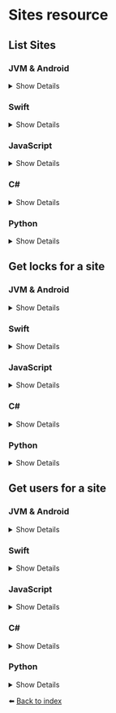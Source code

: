 # Sites resource

## List Sites

### JVM & Android
<details>
<summary>Show Details</summary>

```kotlin
val response = sdk.sites().listSites()
```

💡 **Note:** In Java, use the `listSitesAsync` function, which returns a `CompletableFuture<List<SiteResponse>>` instead.
</details>

### Swift
<details>
<summary>Show Details</summary>

```swift
let response = sdk.sites().listSites()
```
</details>

### JavaScript
<details>
<summary>Show Details</summary>

```js
const response = await doordeck.com.doordeck.multiplatform.sdk.api.sites().listSites();
```
</details>

### C#
<details>
<summary>Show Details</summary>

```csharp
var response = sdk.GetSites().ListSites();
```
</details>

### Python
<details>
<summary>Show Details</summary>

```python
response = sdk.sites.list_sites()
```
</details>

## Get locks for a site

### JVM & Android
<details>
<summary>Show Details</summary>

```kotlin
val response = sdk.sites().getLocksForSite("SITE_ID")
```

💡 **Note:** In Java, use the `getLocksForSiteAsync` function, which returns a `CompletableFuture<List<SiteLocksResponse>>` instead.
</details>

### Swift
<details>
<summary>Show Details</summary>

```swift
let response = sdk.sites().getLocksForSite(siteId: "SITE_ID")
```
</details>

### JavaScript
<details>
<summary>Show Details</summary>

```js
const response = await doordeck.com.doordeck.multiplatform.sdk.api.sites().getLocksForSite("SITE_ID");
```
</details>

### C#
<details>
<summary>Show Details</summary>

```csharp
var data = new SiteIdData("SITE_ID");
var response = sdk.GetSites().GetLocksForSite(data);
```
</details>

### Python
<details>
<summary>Show Details</summary>

```python
data = doordeck_headless_sdk.GetLocksForSiteData("SITE_ID")
response = sdk.sites.get_locks_for_site(data)
```
</details>

## Get users for a site

### JVM & Android
<details>
<summary>Show Details</summary>

```kotlin
val response = sdk.sites().getUsersForSite("SITE_ID")
```

💡 **Note:** In Java, use the `getUsersForSiteAsync` function, which returns a `CompletableFuture<List<UserForSiteResponse>>` instead.
</details>

### Swift
<details>
<summary>Show Details</summary>

```swift
let response = sdk.sites().getUsersForSite(siteId: "SITE_ID")
```
</details>

### JavaScript
<details>
<summary>Show Details</summary>

```js
const response = await doordeck.com.doordeck.multiplatform.sdk.api.sites().getUsersForSite("SITE_ID");
```
</details>

### C#
<details>
<summary>Show Details</summary>

```csharp
var data = new SiteIdData("SITE_ID");
var response = sdk.GetSites().GetUsersForSite(data);
```
</details>

### Python
<details>
<summary>Show Details</summary>

```python
data = doordeck_headless_sdk.GetUsersForSiteData("SITE_ID")
response = sdk.sites.get_users_for_site(data)
```
</details>

:arrow_left: [Back to index](01_INDEX.md)
